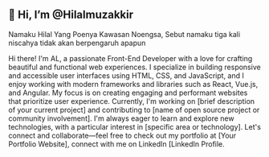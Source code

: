 ## 👋 Hi, I’m @Hilalmuzakkir

Namaku Hilal Yang Poenya Kawasan Noengsa, Sebut namaku tiga kali niscahya tidak akan berpengaruh apapun

<!---
Hilalmuzakkir/Hilalmuzakkir is a ✨ special ✨ repository because its `README.md` (this file) appears on your GitHub profile.
You can click the Preview link to take a look at your changes.
--->

Hi there! I'm AL, a passionate Front-End Developer with a love for crafting beautiful and functional web experiences. I specialize in building responsive and accessible user interfaces using HTML, CSS, and JavaScript, and I enjoy working with modern frameworks and libraries such as React, Vue.js, and Angular. My focus is on creating engaging and performant websites that prioritize user experience. Currently, I'm working on [brief description of your current project] and contributing to [name of open source project or community involvement]. I'm always eager to learn and explore new technologies, with a particular interest in [specific area or technology]. Let's connect and collaborate—feel free to check out my portfolio at [Your Portfolio Website], connect with me on LinkedIn [LinkedIn Profile.
